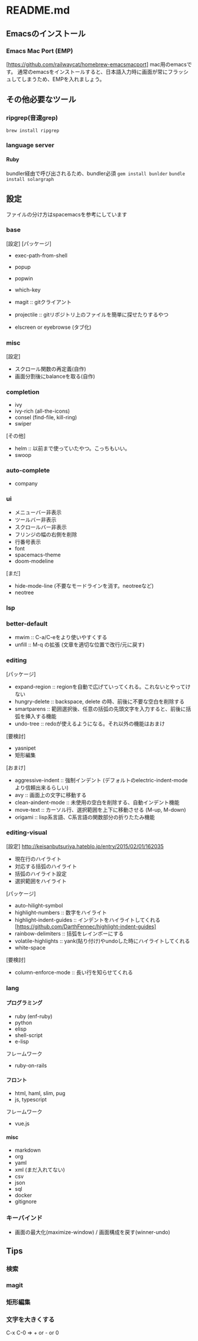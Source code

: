 # README.md
## Emacsのインストール
### Emacs Mac Port (EMP)
[https://github.com/railwaycat/homebrew-emacsmacport]
mac用のemacsです。
通常のemacsをインストールすると、日本語入力時に画面が常にフラッシュしてしまうため、EMPを入れましょう。

## その他必要なツール
### ripgrep(音速grep)
`brew install ripgrep`

### language server
#### Ruby
bundler経由で呼び出されるため、bundler必須
`gem install bunlder`
`bundle install solargraph`


## 設定
ファイルの分け方はspacemacsを参考にしています

### base
[設定]
[パッケージ]
- exec-path-from-shell
- popup
- popwin
- which-key

- magit :: gitクライアント
- projectile :: gitリポジトリ上のファイルを簡単に探せたりするやつ
- elscreen or eyebrowse (タブ化)


### misc
[設定]
- スクロール関数の再定義(自作)
- 画面分割後にbalanceを取る(自作)

### completion
- ivy
- ivy-rich (all-the-icons)
- consel (find-file, kill-ring)
- swiper

[その他]
- helm :: 以前まで使っていたやつ。こっちもいい。
- swoop


### auto-complete
- company

### ui
- メニューバー非表示
- ツールバー非表示
- スクロールバー非表示
- フリンジの幅の右側を削除
- 行番号表示
- font
- spacemacs-theme
- doom-modeline

[まだ]
- hide-mode-line (不要なモードラインを消す。neotreeなど)
- neotree

### lsp


### better-default
- mwim :: C-a/C-eをより使いやすくする
- unfill :: M-q の拡張 (文章を適切な位置で改行/元に戻す)


### editing
[パッケージ]
- expand-region :: regionを自動で広げていってくれる。これないとやってけない
- hungry-delete :: backspace, delete の時、前後に不要な空白を削除する
- smartparens :: 範囲選択後、任意の括弧の先頭文字を入力すると、前後に括弧を挿入する機能
- undo-tree :: redoが使えるようになる。それ以外の機能はおまけ

[要検討]
- yasnipet
- 矩形編集

[おまけ]
- aggressive-indent :: 強制インデント (デフォルトのelectric-indent-modeより信頼出来るらしい)
- avy :: 画面上の文字に移動する
- clean-aindent-mode :: 未使用の空白を削除する、自動インデント機能
- move-text :: カーソル行、選択範囲を上下に移動させる (M-up, M-down)
- origami :: lisp系言語、C系言語の関数部分の折りたたみ機能

### editing-visual
[設定] http://keisanbutsuriya.hateblo.jp/entry/2015/02/01/162035
- 現在行のハイライト
- 対応する括弧のハイライト
- 括弧のハイライト設定
- 選択範囲をハイライト

[パッケージ]
- auto-hilight-symbol
- highlight-numbers :: 数字をハイライト
- highlight-indent-guides :: インデントをハイライトしてくれる [https://github.com/DarthFennec/highlight-indent-guides]
- rainbow-delimiters :: 括弧をレインボーにする
- volatile-highlights :: yank(貼り付け)やundoした時にハイライトしてくれる
- white-space

[要検討]
- column-enforce-mode :: 長い行を知らせてくれる

### lang
#### プログラミング
- ruby (enf-ruby)
- python
- elisp
- shell-script
- e-lisp

フレームワーク
- ruby-on-rails

#### フロント
- html, haml, slim, pug
- js, typescript

フレームワーク
- vue.js

#### misc
- markdown
- org
- yaml
- xml (まだ入れてない)
- csv
- json
- sql
- docker
- gitignore


### キーバインド
- 画面の最大化(maximize-window) / 画面構成を戻す(winner-undo)

## Tips
### 検索
### magit
### 矩形編集
### 文字を大きくする
C-x C-0 => + or - or 0
